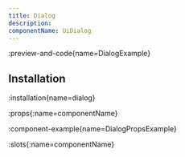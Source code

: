 ```yaml
---
title: Dialog
description:
componentName: UiDialog
---
```


:preview-and-code{name=DialogExample}

## Installation

:installation{name=dialog}

:props{:name=componentName}

:component-example{name=DialogPropsExample}

:slots{:name=componentName}
